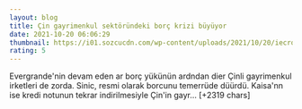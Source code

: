 ```yaml
--- 
layout: blog
title: Çin gayrimenkul sektöründeki borç krizi büyüyor
date: 2021-10-20 06:06:29
thumbnail: https://i01.sozcucdn.com/wp-content/uploads/2021/10/20/iecrop/shutterstock_2048252192_16_9_1634709917-670x371.jpg
rating: 5
---
```

Evergrande'nin devam eden ar borç yükünün ardndan dier Çinli gayrimenkul irketleri de zorda. Sinic, resmi olarak borcunu temerrüde düürdü. Kaisa'nn ise kredi notunun tekrar indirilmesiyle Çin'in gayr… [+2319 chars]